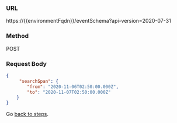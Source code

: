 ### URL
https://{{environmentFqdn}}/eventSchema?api-version=2020-07-31

### Method
POST

### Request Body
```JSON
{
     "searchSpan": {
        "from": "2020-11-06T02:50:00.000Z",
        "to": "2020-11-07T02:50:00.000Z"
	}
}
```

Go [back to steps](../step-06-postman-apis/README.md).